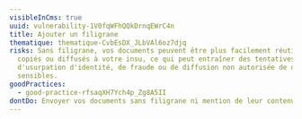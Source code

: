 ```yaml
---
visibleInCms: true
uuid: vulnerability-1V0fqWFhQQkDrnqEWrC4n
title: Ajouter un filigrane
thematique: thematique-CvbEsDX_JLbVAl6oz7djq
risks: Sans filigrane, vos documents peuvent être plus facilement réutilisés,
  copiés ou diffusés à votre insu, ce qui peut entraîner des tentatives
  d'usurpation d'identité, de fraude ou de diffusion non autorisée de données
  sensibles.
goodPractices:
  - good-practice-rfsaqXH7Ych4p_Zg8A5II
dontDo: Envoyer vos documents sans filigrane ni mention de leur contenu.
---
```

